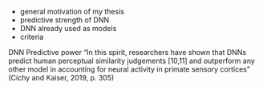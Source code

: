 - general motivation of my thesis
- predictive strength of DNN
- DNN already used as models
- criteria 


DNN Predictive power 
“In this spirit, researchers have shown that DNNs predict human perceptual similarity judgements [10,11] and outperform any other model in accounting for neural activity in primate sensory cortices” (Cichy and Kaiser, 2019, p. 305)


